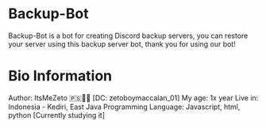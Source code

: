 # Backup-Bot

Backup-Bot is a bot for creating Discord backup servers, you can restore your server using this backup server bot, thank you for using our bot!

# Bio Information

Author: ItsMeZeto 🇵🇸✊🏻 [DC: zetoboymaccalan_01]
My age: 1x year
Live in: Indonesia - Kediri, East Java
Programming Language: Javascript, html, python [Currently studying it]